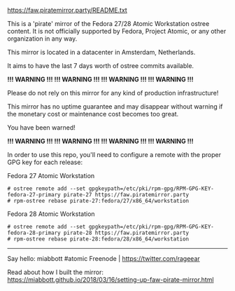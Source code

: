 https://faw.piratemirror.party/README.txt

This is a 'pirate' mirror of the Fedora 27/28 Atomic Workstation ostree
content.  It is not officially supported by Fedora, Project Atomic, or
any other organization in any way.

This mirror is located in a datacenter in Amsterdam, Netherlands.

It aims to have the last 7 days worth of ostree commits available.

**!!! WARNING !!!   !!! WARNING !!!   !!! WARNING !!!    !!! WARNING  !!!**

Please do not rely on this mirror for any kind of production infrastructure!

This mirror has no uptime guarantee and may disappear without warning if
the monetary cost or maintenance cost becomes too great.

You have been warned!

**!!! WARNING !!!   !!! WARNING !!!   !!! WARNING !!!    !!! WARNING  !!!**

In order to use this repo, you'll need to configure a remote with the
proper GPG key for each release:

Fedora 27 Atomic Workstation

```
# ostree remote add --set gpgkeypath=/etc/pki/rpm-gpg/RPM-GPG-KEY-fedora-27-primary pirate-27 https://faw.piratemirror.party
# rpm-ostree rebase pirate-27:fedora/27/x86_64/workstation
```

Fedora 28 Atomic Workstation

```
# ostree remote add --set gpgkeypath=/etc/pki/rpm-gpg/RPM-GPG-KEY-fedora-28-primary pirate-28 https://faw.piratemirror.party
# rpm-ostree rebase pirate-28:fedora/28/x86_64/workstation
```

---
Say hello:  miabbott #atomic Freenode | https://twitter.com/rageear

Read about how I built the mirror:  https://miabbott.github.io/2018/03/16/setting-up-faw-pirate-mirror.html

